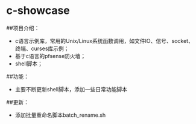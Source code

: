 # c-showcase
##项目介绍：
* c语言示例库，常用的Unix/Linux系统函数调用，如文件IO、信号、socket、终端、curses库示例；
* 基于c语言的pfsense防火墙；
* shell脚本；

##功能：
* 主要不断更新shell脚本，添加一些日常功能脚本

##更新：
* 添加批量重命名脚本batch_rename.sh
